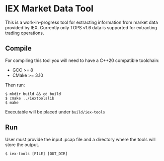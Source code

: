 # IEX Market Data Tool
This is a work-in-progress tool for extracting information from market data provided by IEX. Currently only TOPS v1.6 
data is supported for extracting trading operations.

## Compile

For compiling this tool you will need to have a C++20 compatible toolchain:

* GCC >= 8
* CMake >= 3.10 

Then run:

```
$ mkdir build && cd build
$ cmake ../iextoolslib
$ make
```

Executable will be placed under `build/iex-tools` 

## Run 
User must provide the input .pcap file and a directory where the tools will store the output.

```
$ iex-tools [FILE] [OUT_DIR]
```
